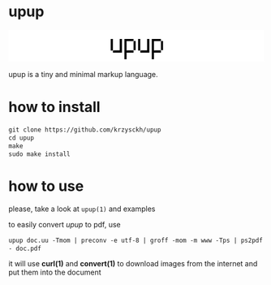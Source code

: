 # upup
![IMAGE](https://raw.githubusercontent.com/krzysckh/upup/master/upup.png)

upup is a tiny and minimal markup language.


# how to install

```
git clone https://github.com/krzysckh/upup
cd upup
make
sudo make install
```


# how to use

please, take a look at ```upup(1)``` and examples

to easily convert *upup*  to pdf, use
```
upup doc.uu -Tmom | preconv -e utf-8 | groff -mom -m www -Tps | ps2pdf - doc.pdf
```
it will use **curl(1)**  and **convert(1)**  to download images from the internet and put them 
into the document
